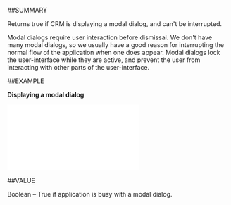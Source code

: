 
##SUMMARY


Returns true if CRM is displaying a modal dialog, and can't be interrupted. 

Modal dialogs require user interaction before dismissal. We don't have many modal dialogs, so we usually have a good reason for interrupting the normal flow of the application when one does appear. Modal dialogs lock the user-interface while they are active, and prevent the user from interacting with other parts of the user-interface.



##EXAMPLE

**Displaying a modal dialog**



![](..\..\Examples\vbs\Application.IsBusyWithModal.vbs.txt)


##VALUE

Boolean – True if application is busy with a modal dialog.


